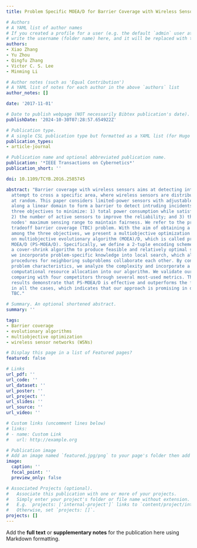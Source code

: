 ```yaml
---
title: Problem Specific MOEA/D for Barrier Coverage with Wireless Sensors

# Authors
# A YAML list of author names
# If you created a profile for a user (e.g. the default `admin` user at `content/authors/admin/`), 
# write the username (folder name) here, and it will be replaced with their full name and linked to their profile.
authors:
- Xiao Zhang
- Yu Zhou
- Qingfu Zhang
- Victor C. S. Lee
- Minming Li

# Author notes (such as 'Equal Contribution')
# A YAML list of notes for each author in the above `authors` list
author_notes: []

date: '2017-11-01'

# Date to publish webpage (NOT necessarily Bibtex publication's date).
publishDate: '2024-10-30T07:28:57.654922Z'

# Publication type.
# A single CSL publication type but formatted as a YAML list (for Hugo requirements).
publication_types:
- article-journal

# Publication name and optional abbreviated publication name.
publication: '*IEEE Transactions on Cybernetics*'
publication_short: ''

doi: 10.1109/TCYB.2016.2585745

abstract: "Barrier coverage with wireless sensors aims at detecting intruders who
  attempt to cross a specific area, where wireless sensors are distributed remotely
  at random. This paper considers limited-power sensors with adjustable ranges deployed
  along a linear domain to form a barrier to detect intruding incidents. We introduce
  three objectives to minimize: 1) total power consumption while satisfying full coverage;
  2) the number of active sensors to improve the reliability; and 3) the active sensor
  nodes' maximum sensing range to maintain fairness. We refer to the problem as the
  tradeoff barrier coverage (TBC) problem. With the aim of obtaining a better tradeoff
  among the three objectives, we present a multiobjective optimization framework based
  on multiobjective evolutionary algorithm (MOEA)/D, which is called problem specific
  MOEA/D (PS-MOEA/D). Specifically, we define a 2-tuple encoding scheme and introduce
  a cover-shrink algorithm to produce feasible and relatively optimal solutions. Subsequently,
  we incorporate problem-specific knowledge into local search, which allows search
  procedures for neighboring subproblems collaborate each other. By considering the
  problem characteristics, we analyze the complexity and incorporate a strategy of
  computational resource allocation into our algorithm. We validate our approach by
  comparing with four competitors through several most-used metrics. The experimental
  results demonstrate that PS-MOEA/D is effective and outperforms the four competitors
  in all the cases, which indicates that our approach is promising in dealing with
  TBC."

# Summary. An optional shortened abstract.
summary: ''

tags:
- Barrier coverage
- evolutionary algorithms
- multiobjective optimization
- wireless sensor networks (WSNs)

# Display this page in a list of Featured pages?
featured: false

# Links
url_pdf: ''
url_code: ''
url_dataset: ''
url_poster: ''
url_project: ''
url_slides: ''
url_source: ''
url_video: ''

# Custom links (uncomment lines below)
# links:
# - name: Custom Link
#   url: http://example.org

# Publication image
# Add an image named `featured.jpg/png` to your page's folder then add a caption below.
image:
  caption: ''
  focal_point: ''
  preview_only: false

# Associated Projects (optional).
#   Associate this publication with one or more of your projects.
#   Simply enter your project's folder or file name without extension.
#   E.g. `projects: ['internal-project']` links to `content/project/internal-project/index.md`.
#   Otherwise, set `projects: []`.
projects: []
---
```


Add the **full text** or **supplementary notes** for the publication here using Markdown formatting.
